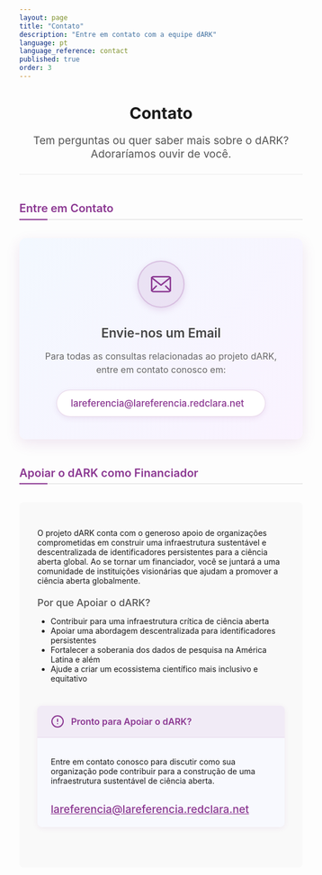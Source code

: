 ```yaml
---
layout: page
title: "Contato"
description: "Entre em contato com a equipe dARK"
language: pt
language_reference: contact
published: true
order: 3
---
```


<div class="contact-header">
  <h1>Contato</h1>
  <p class="lead-text">Tem perguntas ou quer saber mais sobre o dARK? Adoraríamos ouvir de você.</p>
</div>

<h2 class="custom-heading">Entre em Contato</h2>

<div class="contact-card">
  <div class="contact-card-background"></div>
  <div class="contact-card-content">
    <div class="contact-icon-container">
      <svg xmlns="http://www.w3.org/2000/svg" viewBox="0 0 24 24" fill="none" stroke="#8A3691" stroke-width="1.5" stroke-linecap="round" stroke-linejoin="round" class="envelope-icon">
        <rect x="2" y="4" width="20" height="16" rx="2" />
        <path d="M22,5L12,13L2,5" />
        <line x1="2" y1="19" x2="7" y2="14" />
        <line x1="17" y1="14" x2="22" y2="19" />
      </svg>
    </div>
    <h3>Envie-nos um Email</h3>
    <p class="contact-description">Para todas as consultas relacionadas ao projeto dARK, entre em contato conosco em:</p>
    <a href="mailto:lareferencia@lareferencia.redclara.net" class="contact-email-link">
      <span>lareferencia@lareferencia.redclara.net</span>
      <i class="fas fa-arrow-right"></i>
    </a>
  </div>
</div>

<h2 class="custom-heading">Apoiar o dARK como Financiador</h2>

<div class="funding-info">
  <p>O projeto dARK conta com o generoso apoio de organizações comprometidas em construir uma infraestrutura sustentável e descentralizada de identificadores persistentes para a ciência aberta global. Ao se tornar um financiador, você se juntará a uma comunidade de instituições visionárias que ajudam a promover a ciência aberta globalmente.</p>
  
  <h3 class="custom-heading-secondary">Por que Apoiar o dARK?</h3>
  <ul>
    <li>Contribuir para uma infraestrutura crítica de ciência aberta</li>
    <li>Apoiar uma abordagem descentralizada para identificadores persistentes</li>
    <li>Fortalecer a soberania dos dados de pesquisa na América Latina e além</li>
    <li>Ajude a criar um ecossistema científico mais inclusivo e equitativo</li>
  </ul>
  
  <div class="note-container">
    <div class="note-header">
      <svg xmlns="http://www.w3.org/2000/svg" width="24" height="24" viewBox="0 0 24 24" fill="none" stroke="#8A3691" stroke-width="2" stroke-linecap="round" stroke-linejoin="round">
        <circle cx="12" cy="12" r="10"></circle>
        <line x1="12" y1="8" x2="12" y2="12"></line>
        <line x1="12" y1="16" x2="12.01" y2="16"></line>
      </svg>
      <h4>Pronto para Apoiar o dARK?</h4>
    </div>
    <div class="note-content">
      <p>Entre em contato conosco para discutir como sua organização pode contribuir para a construção de uma infraestrutura sustentável de ciência aberta.</p>
      <a href="mailto:lareferencia@lareferencia.redclara.net" class="contact-link">lareferencia@lareferencia.redclara.net</a>
    </div>
  </div>
</div>

<style>
  .contact-header {
    text-align: center;
    margin-bottom: 3rem;
    padding-bottom: 1.5rem;
    border-bottom: 1px solid #eaeaea;
  }
  
  .lead-text {
    font-size: 1.2rem;
    color: #555;
    max-width: 800px;
    margin: 0 auto;
  }
  
  .contact-main {
    display: none;
  }
  
  .contact-icon {
    font-size: 3rem;
    color: #8A3691;
    margin-bottom: 1.5rem;
  }
  
  .contact-link {
    display: inline-block;
    margin-top: 1rem;
    font-size: 1.2rem;
    color: #8A3691;
    font-weight: 500;
  }
  
  .funding-info {
    background-color: #f9f9f9;
    padding: 2rem;
    border-radius: 8px;
    margin: 2rem 0 3rem;
  }
  
  /* Estilos importados de architecture.md - modificados para ser mais pequenos */
  .custom-heading {
    font-size: 1.25rem; /* Reduzido de 1.4rem */
    color: #8A3691;
    position: relative;
    margin-bottom: 1.25rem; /* Reduzido de 1.5rem */
    padding-bottom: 0.4rem; /* Reduzido de 0.5rem */
    font-weight: 600;
    border-bottom: 2px solid #eaeaea;
  }
  
  .custom-heading::after {
    content: "";
    position: absolute;
    bottom: -2px;
    left: 0;
    width: 50px; /* Reduzido de 60px */
    height: 2px;
    background-color: #8A3691;
  }
  
  .custom-heading-secondary {
    font-size: 1.1rem; /* Reduzido de 1.2rem */
    color: #555;
    margin-top: 1.25rem; /* Reduzido de 1.5rem */
    margin-bottom: 0.85rem; /* Reduzido de 1rem */
    font-weight: 500;
  }
  
  /* Note container styling - ajustado para títulos mais pequenos */
  .note-header h4 {
    color: #8A3691;
    margin: 0;
    font-size: 1rem; /* Reduzido de 1.1rem */
    font-weight: 600;
    flex-grow: 1;
  }
  
  /* Redução do tamanho do título principal */
  .contact-header h1 {
    font-size: 1.8rem; /* Tamanho mais pequeno para o título principal */
  }
  
  /* Redução do tamanho de outros títulos h3 */
  .contact-main h3 {
    font-size: 1.15rem;
    margin-bottom: 0.75rem;
  }
  
  /* Note container styling importado de architecture.md */
  .note-container {
    margin: 2.5rem 0;
    background-color: #f8f9fe;
    border-radius: 8px;
    box-shadow: 0 2px 10px rgba(138, 54, 145, 0.08);
    overflow: hidden;
    width: 100%;
    display: block;
  }
  
  .note-header {
    background-color: rgba(138, 54, 145, 0.07);
    padding: 1rem 1.5rem;
    display: flex;
    align-items: center;
    gap: 0.75rem;
    border-bottom: 1px solid rgba(138, 54, 145, 0.1);
    width: 100%;
    box-sizing: border-box;
  }
  
  .note-header h4 {
    color: #8A3691;
    margin: 0;
    font-size: 1rem; /* Reduzido de 1.1rem */
    font-weight: 600;
    flex-grow: 1;
  }
  
  .note-content {
    padding: 1.25rem 1.5rem;
    width: 100%;
    display: block;
    box-sizing: border-box;
  }
  
  .note-container p:last-child {
    margin-bottom: 0;
  }
  
  /* Estilos melhorados para a seção Entre em Contato */
  .contact-card {
    max-width: 600px;
    margin: 2rem auto 3rem;
    position: relative;
    border-radius: 12px;
    overflow: hidden;
    box-shadow: 0 8px 24px rgba(138, 54, 145, 0.12);
    transition: transform 0.3s ease, box-shadow 0.3s ease;
  }
  
  .contact-card:hover {
    transform: translateY(-5px);
    box-shadow: 0 12px 30px rgba(138, 54, 145, 0.18);
  }
  
  .contact-card-background {
    position: absolute;
    top: 0;
    left: 0;
    right: 0;
    bottom: 0;
    background: linear-gradient(135deg, #f0f7ff 0%, #f9f0ff 100%);
    opacity: 0.8;
    z-index: 1;
  }
  
  .contact-card-content {
    position: relative;
    z-index: 2;
    padding: 2.5rem;
    text-align: center;
  }
  
  .contact-icon-container {
    width: 80px;
    height: 80px;
    margin: 0 auto 1.5rem;
    background-color: rgba(138, 54, 145, 0.1);
    border-radius: 50%;
    display: flex;
    align-items: center;
    justify-content: center;
    color: #8A3691;
    border: 2px solid rgba(138, 54, 145, 0.2);
    box-shadow: 0 4px 12px rgba(138, 54, 145, 0.15);
    position: relative;
    overflow: hidden;
  }
  
  .envelope-icon {
    width: 40px;
    height: 40px;
    stroke: #8A3691;
    stroke-width: 1.5px;
    transition: transform 0.3s ease;
  }
  
  .contact-card:hover .envelope-icon {
    transform: scale(1.12);
  }
  
  /* Quitar o estilo Font Awesome anterior */
  .fas.fa-envelope {
    display: none;
  }
  
  .contact-card h3 {
    font-size: 1.4rem;
    color: #444;
    margin-bottom: 1rem;
    font-weight: 600;
  }
  
  .contact-description {
    font-size: 1rem;
    color: #666;
    margin-bottom: 1.5rem;
    line-height: 1.5;
  }
  
  .contact-email-link {
    display: inline-flex;
    align-items: center;
    padding: 0.8rem 1.5rem;
    background-color: white;
    border-radius: 50px;
    color: #8A3691;
    font-weight: 500;
    font-size: 1.05rem;
    box-shadow: 0 3px 10px rgba(138, 54, 145, 0.1);
    transition: all 0.2s ease;
    text-decoration: none;
    border: 1px solid rgba(138, 54, 145, 0.2);
  }
  
  .contact-email-link:hover {
    background-color: #8A3691;
    color: white;
    transform: translateY(-2px);
    box-shadow: 0 5px 15px rgba(138, 54, 145, 0.25);
    text-decoration: none;
  }
  
  .contact-email-link i {
    margin-left: 0.8rem;
    font-size: 0.9rem;
    transition: transform 0.2s ease;
  }
  
  .contact-email-link:hover i {
    transform: translateX(3px);
  }
</style>
